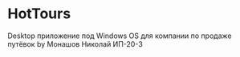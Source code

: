# HotTours
Desktop приложение под Windows OS для компании по продаже путёвок
by Монашов Николай  ИП-20-3
